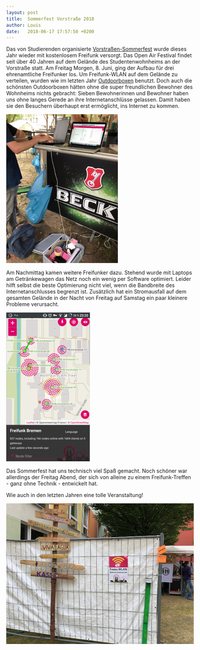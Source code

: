 ```yaml
---
layout: post
title:  Sommerfest Vorstraße 2018
author: Louis
date:   2018-06-17 17:57:58 +0200
---
```

Das von Studierenden organisierte [Vorstraßen-Sommerfest](https://sommerfest-vorstrasse.de/) wurde dieses Jahr wieder mit kostenlosem Freifunk versorgt. Das Open Air Festival findet seit über 40 Jahren auf dem Gelände des Studentenwohnheims an der Vorstraße statt. Am Freitag Morgen, 8. Juni, ging der Aufbau für drei ehrenamtliche Freifunker los. Um Freifunk-WLAN auf dem Gelände zu verteilen, wurden wie im letzten Jahr [Outdoorboxen](https://bremen.freifunk.net/blog/2017/06/22/basteltreffen-outdoorkisten.html) benutzt. Doch auch die schönsten Outdoorboxen hätten ohne die super freundlichen Bewohner des Wohnheims nichts gebracht: Sieben Bewohnerinnen und Bewohner haben uns ohne langes Gerede an ihre Internetanschlüsse gelassen. Damit haben sie den Besuchern überhaupt erst ermöglicht, ins Internet zu kommen.

<a href="/blog/files/2018-06-16/vor_18_1.JPG"><img src="/blog/files/2018-06-16/vor_18_1.JPG" alt="Netzwerkoptimierung" style="max-height:400px"></a>

Am Nachmittag kamen weitere Freifunker dazu. Stehend wurde mit Laptops am Getränkewagen das Netz noch ein wenig per Software optimiert. Leider hilft selbst die beste Optimierung nicht viel, wenn die Bandbreite des Internetanschlusses begrenzt ist. Zusätzlich hat ein Stromausfall auf dem gesamten Gelände in der Nacht von Freitag auf Samstag ein paar kleinere Probleme verursacht.

<a href="/blog/files/2018-06-16/vor_18_3.png"><img src="/blog/files/2018-06-16/vor_18_3.png" alt="Netzwerkoptimierung" style="max-height:400px"></a>

Das Sommerfest hat uns technisch viel Spaß gemacht. Noch schöner war allerdings der Freitag Abend, der sich von alleine zu einem Freifunk-Treffen - ganz ohne Technik - entwickelt hat. 

Wie auch in den letzten Jahren eine tolle Veranstaltung!

<a href="/blog/files/2018-06-16/vor_18_2.JPG"><img src="/blog/files/2018-06-16/vor_18_2.JPG" alt="Netzwerkoptimierung" style="max-height:400px"></a>
